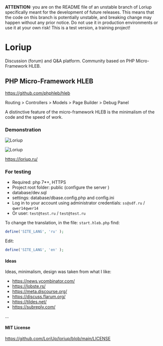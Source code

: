 **ATTENTION:** you are on the README file of an unstable branch of Loriup specifically meant for the development of future releases. This means that the code on this branch is potentially unstable, and breaking change may happen without any prior notice. Do not use it in production environments or use it at your own risk! This is a test version, a training project!

# Loriup

Discussion (forum) and Q&A platform. Community based on PHP Micro-Framework HLEB.

## PHP Micro-Framework HLEB

https://github.com/phphleb/hleb

Routing > Controllers > Models > Page Builder > Debug Panel

A distinctive feature of the micro-framework HLEB is the minimalism of the code and the speed of work.

### Demonstration

![Loriup](https://raw.githubusercontent.com/Toxu-ru/AreaDev/main/public/assets/images/areadev.jpg)

![Loriup](https://raw.githubusercontent.com/Toxu-ru/AreaDev/main/public/assets/images/areadev2.jpg)

https://loriup.ru/

### For testing

*   Required: php 7*+, HTTPS 
*   Project root folder: public (configure the server )
*   database/dev.sql
*   settings: database/dbase.config.php and config.ini
*   Log in to your account using administrator credentials: `ss@sdf.ru` / `qwer14qwer14`
*   Or user: `test@test.ru` / `test@test.ru`

To change the translation, in the file: `start.hleb.php` find:

```php
define('SITE_LANG', 'ru' );
```

Edit:

```php
define('SITE_LANG', 'en' );
```

#### Ideas

Ideas, minimalism, design was taken from what I like:

*   https://news.ycombinator.com/
*   https://lobste.rs/
*   https://meta.discourse.org/
*   https://discuss.flarum.org/
*   https://tildes.net/
*   https://subreply.com/


...

#### MIT License

https://github.com/LoriUp/loriup/blob/main/LICENSE 